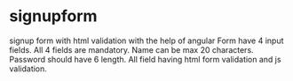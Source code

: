 # signupform
signup form with html validation with the help of angular 
Form have 4 input fields.
All 4 fields are mandatory.
Name can be max 20 characters.
Password should have 6 length.
All field having html form validation and js validation.